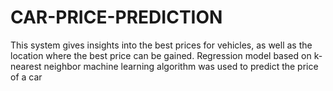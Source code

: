 # CAR-PRICE-PREDICTION
This system gives insights into the best prices for vehicles, as well as the location where the best price can be gained. Regression model based on k-nearest neighbor machine learning algorithm was used to predict the price of a car
